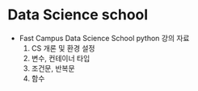 # Data Science school
 * Fast Campus Data Science School python 강의 자료
    1. CS 개론 및 환경 설정
    2. 변수, 컨테이너 타입
    3. 조건문, 반복문
    4. 함수
